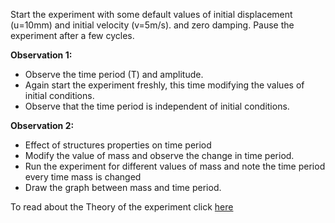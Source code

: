 Start the experiment with some default values of initial displacement (u=10mm) and initial velocity (v=5m/s). and zero damping. Pause the experiment after a few cycles.<br>

**Observation 1:**
- Observe the time period (T) and amplitude.
- Again start the experiment freshly, this time modifying the values of initial conditions.
- Observe that the time period is independent of initial conditions.

**Observation 2:**
- Effect of structures properties on time period
- Modify the value of mass and observe the change in time period.
- Run the experiment for different values of mass and note the time period every time mass is changed
- Draw the graph between mass and time period. 

To read about the Theory of the experiment click [here](2.manual.pdf)
